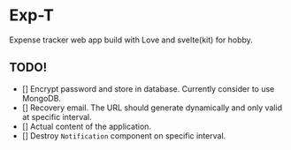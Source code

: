 # Exp-T

Expense tracker web app build with Love and svelte(kit) for hobby.

## TODO!

- [] Encrypt password and store in database. Currently consider to use MongoDB.
- [] Recovery email. The URL should generate dynamically and only valid at specific interval.
- [] Actual content of the application.
- [] Destroy `Notification` component on specific interval.
